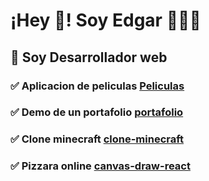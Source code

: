 # ¡Hey 👋! Soy Edgar 👨🏻‍💻

## 🔭 Soy Desarrollador web


### ✅ Aplicacion de peliculas [Peliculas](https://vercel.com/edgarmejiav/cuevana)

### ✅ Demo de un portafolio [portafolio](https://vercel.com/edgarmejiav/portafolio)

### ✅ Clone minecraft [clone-minecraft](https://vercel.com/edgarmejiav/clone-minecraft)

### ✅ Pizzara online [canvas-draw-react](https://vercel.com/edgarmejiav/canvas-draw-react)
